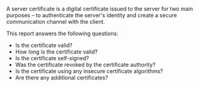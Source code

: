A server certificate is a digital certificate issued to the server for two main purposes – to authenticate the server's identity and create a secure communication channel with the client.

This report answers the following questions:

- Is the certificate valid?
- How long is the certificate valid?
- Is the certificate self-signed?
- Was the certificate revoked by the certificate authority?
- Is the certificate using any insecure certificate algorithms?
- Are there any additional certificates?
